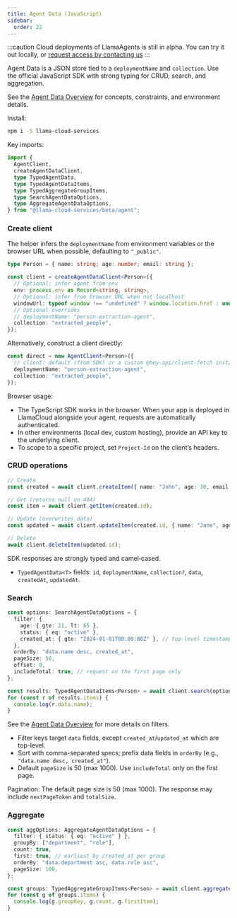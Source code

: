 ```yaml
---
title: Agent Data (JavaScript)
sidebar:
  order: 22
---
```


:::caution
Cloud deployments of LlamaAgents is still in alpha. You can try it out locally, or [request access by contacting us](https://landing.llamaindex.ai/llamaagents?utm_source=docs)
:::

Agent Data is a JSON store tied to a `deploymentName` and `collection`. Use the official JavaScript SDK with strong typing for CRUD, search, and aggregation.

See the [Agent Data Overview](/python/cloud/llamaagents/agent-data-overview) for concepts, constraints, and environment details.

Install:
```bash
npm i -S llama-cloud-services
```

Key imports:
```ts
import {
  AgentClient,
  createAgentDataClient,
  type TypedAgentData,
  type TypedAgentDataItems,
  type TypedAggregateGroupItems,
  type SearchAgentDataOptions,
  type AggregateAgentDataOptions,
} from "@llama-cloud-services/beta/agent";
```

### Create client

The helper infers the `deploymentName` from environment variables or the browser URL when possible, defaulting to `"_public"`.

```ts
type Person = { name: string; age: number; email: string };

const client = createAgentDataClient<Person>({
  // Optional: infer agent from env
  env: process.env as Record<string, string>,
  // Optional: infer from browser URL when not localhost
  windowUrl: typeof window !== "undefined" ? window.location.href : undefined,
  // Optional overrides
  // deploymentName: "person-extraction-agent",
  collection: "extracted_people",
});
```

Alternatively, construct a client directly:
```ts
const direct = new AgentClient<Person>({
  // client: default (from SDK) or a custom @hey-api/client-fetch instance
  deploymentName: "person-extraction-agent",
  collection: "extracted_people",
});
```

Browser usage:
- The TypeScript SDK works in the browser. When your app is deployed in LlamaCloud alongside your agent, requests are automatically authenticated.
- In other environments (local dev, custom hosting), provide an API key to the underlying client.
- To scope to a specific project, set `Project-Id` on the client’s headers.

### CRUD operations

```ts
// Create
const created = await client.createItem({ name: "John", age: 30, email: "john@example.com" });

// Get (returns null on 404)
const item = await client.getItem(created.id);

// Update (overwrites data)
const updated = await client.updateItem(created.id, { name: "Jane", age: 31, email: "jane@example.com" });

// Delete
await client.deleteItem(updated.id);
```

SDK responses are strongly typed and camel‑cased.
- `TypedAgentData<T>` fields: `id`, `deploymentName`, `collection?`, `data`, `createdAt`, `updatedAt`.

### Search

```ts
const options: SearchAgentDataOptions = {
  filter: {
    age: { gte: 21, lt: 65 },
    status: { eq: "active" },
    created_at: { gte: "2024-01-01T00:00:00Z" }, // top-level timestamp
  },
  orderBy: "data.name desc, created_at",
  pageSize: 50,
  offset: 0,
  includeTotal: true, // request on the first page only
};

const results: TypedAgentDataItems<Person> = await client.search(options);
for (const r of results.items) {
  console.log(r.data.name);
}
```

See the [Agent Data Overview](/python/cloud/llamaagents/agent-data-overview#filter-dsl) for more details on filters.

- Filter keys target `data` fields, except `created_at`/`updated_at` which are top-level.
- Sort with comma-separated specs; prefix data fields in `orderBy` (e.g., `"data.name desc, created_at"`).
- Default `pageSize` is 50 (max 1000). Use `includeTotal` only on the first page.

Pagination: The default page size is 50 (max 1000). The response may include `nextPageToken` and `totalSize`.

### Aggregate

```ts
const aggOptions: AggregateAgentDataOptions = {
  filter: { status: { eq: "active" } },
  groupBy: ["department", "role"],
  count: true,
  first: true, // earliest by created_at per group
  orderBy: "data.department asc, data.role asc",
  pageSize: 100,
};

const groups: TypedAggregateGroupItems<Person> = await client.aggregate(aggOptions);
for (const g of groups.items) {
  console.log(g.groupKey, g.count, g.firstItem);
}
```